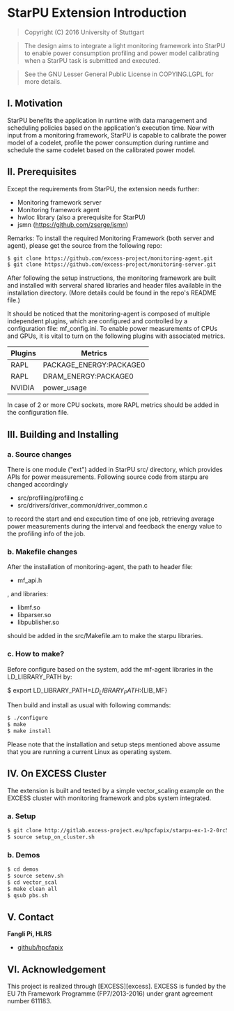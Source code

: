 # StarPU Extension Introduction

> Copyright (C) 2016 University of Stuttgart

> The design aims to integrate a light monitoring framework into StarPU to enable power consumption profiling and power model calibrating when a StarPU task is submitted and executed.

> See the GNU Lesser General Public License in COPYING.LGPL for more details.

## I. Motivation

StarPU benefits the application in runtime with data management and scheduling policies based on the application's execution time. Now with input from a monitoring framework, StarPU is capable to calibrate the power model of a codelet, profile the power consumption during runtime and schedule the same codelet based on the calibrated power model.

## II. Prerequisites

Except the requirements from StarPU, the extension needs further:
  * Monitoring framework server
  * Monitoring framework agent
  * hwloc library (also a prerequisite for StarPU)
  * jsmn (https://github.com/zserge/jsmn)

Remarks: 
To install the required Monitoring Framework (both server and agent), please get the source from the following repo:

```bash
$ git clone https://github.com/excess-project/monitoring-agent.git
$ git clone https://github.com/excess-project/monitoring-server.git
```

After following the setup instructions, the monitoring framework are built and installed with serveral shared libraries and header files available in the installation directory. 
(More details could be found in the repo's README file.)

It should be noticed that the monitoring-agent is composed of multiple independent plugins, which are configured and controlled by a configuration file: mf_config.ini. To enable power measurements of CPUs and GPUs, it is vital to turn on the following plugins with associated metrics.

| Plugins         | Metrics                                               | 
|------------------|-------------------------------------------------| 
| RAPL            |   PACKAGE_ENERGY:PACKAGE0      |
| RAPL            |   DRAM_ENERGY:PACKAGE0            |
| NVIDIA        |   power_usage                                   |

In case of 2 or more CPU sockets, more RAPL metrics should be added in the configuration file.

## III. Building and Installing

### a. Source changes

There is one module ("ext") added in StarPU src/ directory, which provides APIs for power measurements. Following source code from starpu are changed accordingly

  * src/profiling/profiling.c
  * src/drivers/driver_common/driver_common.c

to record the start and end execution time of one job, retrieving average power measurements during the interval and feedback the energy value to the profiling info of the job.

### b. Makefile changes

After the installation of monitoring-agent, the path to header file:

  * mf_api.h

, and libraries:

  * libmf.so
  * libparser.so
  * libpublisher.so

should be added in the src/Makefile.am to make the starpu libraries.

### c. How to make?

Before configure based on the system, add the mf-agent libraries in the LD_LIBRARY_PATH by:

  $ export LD_LIBRARY_PATH=$LD_LIBRARY_PATH:${LIB_MF}

Then build and install as usual with following commands:

```bash
$ ./configure
$ make
$ make install
```

Please note that the installation and setup steps mentioned above assume that you are running a current Linux as operating system.

## IV. On EXCESS Cluster

The extension is built and tested by a simple vector_scaling example on the EXCESS cluster with monitoring framework and pbs system integrated.

### a. Setup

```bash
$ git clone http://gitlab.excess-project.eu/hpcfapix/starpu-ex-1-2-0rc5.git
$ source setup_on_cluster.sh
```

### b. Demos

```bash
$ cd demos
$ source setenv.sh
$ cd vector_scal 
$ make clean all
$ qsub pbs.sh
```

## V. Contact

**Fangli Pi, HLRS**
+ [github/hpcfapix](https://github.com/hpcfapix)


## VI. Acknowledgement

This project is realized through [EXCESS][excess]. EXCESS is funded by the EU 7th Framework Programme (FP7/2013-2016) under grant agreement number 611183.